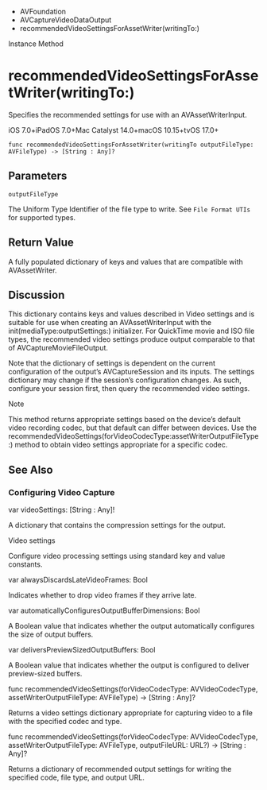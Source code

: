 

- AVFoundation
- AVCaptureVideoDataOutput
-  recommendedVideoSettingsForAssetWriter(writingTo:) 

Instance Method

# recommendedVideoSettingsForAssetWriter(writingTo:)

Specifies the recommended settings for use with an AVAssetWriterInput.

iOS 7.0+iPadOS 7.0+Mac Catalyst 14.0+macOS 10.15+tvOS 17.0+

``` source
func recommendedVideoSettingsForAssetWriter(writingTo outputFileType: AVFileType) -> [String : Any]?
```

## Parameters 

`outputFileType`  

The Uniform Type Identifier of the file type to write. See `File Format UTIs` for supported types.

## Return Value

A fully populated dictionary of keys and values that are compatible with AVAssetWriter.

## Discussion

This dictionary contains keys and values described in Video settings and is suitable for use when creating an AVAssetWriterInput with the init(mediaType:outputSettings:) initializer. For QuickTime movie and ISO file types, the recommended video settings produce output comparable to that of AVCaptureMovieFileOutput.

Note that the dictionary of settings is dependent on the current configuration of the output’s AVCaptureSession and its inputs. The settings dictionary may change if the session’s configuration changes. As such, configure your session first, then query the recommended video settings.

Note

This method returns appropriate settings based on the device’s default video recording codec, but that default can differ between devices. Use the recommendedVideoSettings(forVideoCodecType:assetWriterOutputFileType:) method to obtain video settings appropriate for a specific codec.

## See Also

### Configuring Video Capture

var videoSettings: [String : Any]!

A dictionary that contains the compression settings for the output.

Video settings

Configure video processing settings using standard key and value constants.

var alwaysDiscardsLateVideoFrames: Bool

Indicates whether to drop video frames if they arrive late.

var automaticallyConfiguresOutputBufferDimensions: Bool

A Boolean value that indicates whether the output automatically configures the size of output buffers.

var deliversPreviewSizedOutputBuffers: Bool

A Boolean value that indicates whether the output is configured to deliver preview-sized buffers.

func recommendedVideoSettings(forVideoCodecType: AVVideoCodecType, assetWriterOutputFileType: AVFileType) -> [String : Any]?

Returns a video settings dictionary appropriate for capturing video to a file with the specified codec and type.

func recommendedVideoSettings(forVideoCodecType: AVVideoCodecType, assetWriterOutputFileType: AVFileType, outputFileURL: URL?) -> [String : Any]?

Returns a dictionary of recommended output settings for writing the specified code, file type, and output URL.

